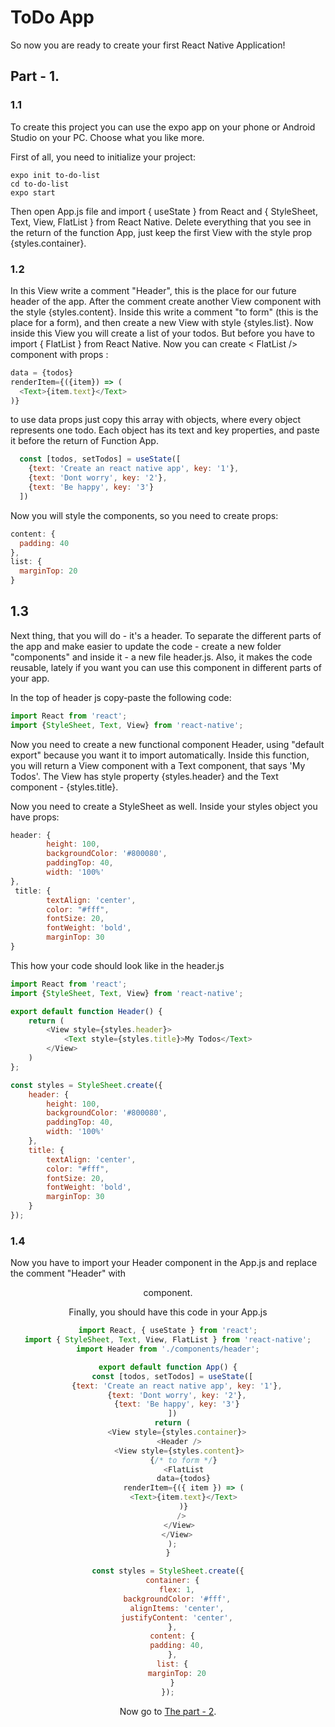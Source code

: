 # ToDo App

So now you are ready to create your first React Native Application!

## Part - 1.

### 1.1

To create this project you can use the expo app on your phone or Android Studio on your PC. Choose what you like more.

First of all, you need to initialize your project:

```
expo init to-do-list 
cd to-do-list
expo start
```

Then open App.js file and import { useState } from React and {  StyleSheet, Text, View, FlatList } from React Native.
Delete everything that you see in the return of the function App, just keep the first View with the style prop {styles.container}.

### 1.2

In this View write a comment "Header", this is the place for our future header of the app.
After the comment create another View component with the style {styles.content}. Inside this write a comment "to form" (this is the place for a form), and then create a new View with style {styles.list}. Now inside this View you will create a list of your todos. But before you have to import  { FlatList } from React Native. 
Now you can create < FlatList /> component with props :

```js
data = {todos} 
renderItem={({item}) => (
  <Text>{item.text}</Text>
)}
```
to use data props just copy this array with objects, where every object represents one todo. Each object has its text and key properties, and paste it before the return of Function App.

```js
  const [todos, setTodos] = useState([
    {text: 'Create an react native app', key: '1'},
    {text: 'Dont worry', key: '2'},
    {text: 'Be happy', key: '3'}
  ])
```

Now you will style the components, so you need to create props:

```js
content: { 
  padding: 40 
},
list: { 
  marginTop: 20 
}
```

## 1.3

Next thing, that you will do - it's a header. To separate the different parts of the app and make easier to update the code - create a new folder "components" and inside it - a new file header.js. Also, it makes the code reusable, lately if you want you can use this component in different parts of your app.

In the top of header js copy-paste the following code: 

```js
import React from 'react';
import {StyleSheet, Text, View} from 'react-native';
```

Now you need to create a new functional component Header, using "default export" because you want it to import automatically. Inside this function, you will return a View component with a Text component, that says 'My Todos'. The View has style property {styles.header} and the Text component - {styles.title}.

Now you need to create a StyleSheet as well. Inside your styles object you have props:

```js
header: {
        height: 100,
        backgroundColor: '#800080',
        paddingTop: 40,
        width: '100%' 
},
 title: {
        textAlign: 'center',
        color: "#fff",
        fontSize: 20,
        fontWeight: 'bold',
        marginTop: 30
}
```
This how your code should look like in the header.js

```js
import React from 'react';
import {StyleSheet, Text, View} from 'react-native';

export default function Header() {
    return (
        <View style={styles.header}>
            <Text style={styles.title}>My Todos</Text>
        </View>
    )
};

const styles = StyleSheet.create({
    header: {
        height: 100,
        backgroundColor: '#800080',
        paddingTop: 40,
        width: '100%'
    },
    title: {
        textAlign: 'center',
        color: "#fff",
        fontSize: 20,
        fontWeight: 'bold',
        marginTop: 30
    }
});
```
### 1.4

Now you have to import your Header component in the App.js and replace the comment "Header" with <Header /> component.

Finally, you should have this code in your App.js 

```js
import React, { useState } from 'react';
import { StyleSheet, Text, View, FlatList } from 'react-native';
import Header from './components/header';

export default function App() {
  const [todos, setTodos] = useState([
    {text: 'Create an react native app', key: '1'},
    {text: 'Dont worry', key: '2'},
    {text: 'Be happy', key: '3'}
  ])
  return (
    <View style={styles.container}>
     <Header />
     <View style={styles.content}>
       {/* to form */}
       <FlatList
       data={todos}
       renderItem={({ item }) => (
       <Text>{item.text}</Text>
       )}
      />
     </View>
    </View>
  );
}

const styles = StyleSheet.create({
  container: {
    flex: 1,
    backgroundColor: '#fff',
    alignItems: 'center',
    justifyContent: 'center',
  },
  content: {
    padding: 40,
  },
  list: {
    marginTop: 20
  }
});
```

Now go to [The part - 2](Part2.md).
